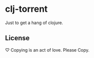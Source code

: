 # clj-torrent

Just to get a hang of clojure.

## License

♡ Copying is an act of love. Please Copy.
